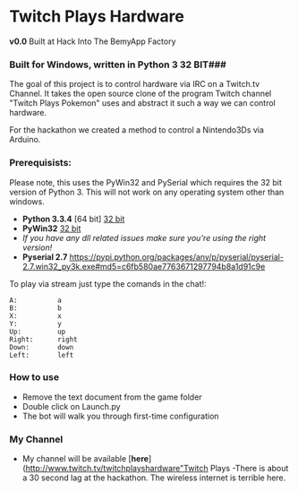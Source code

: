 # Twitch Plays Hardware #

**v0.0** Built at Hack Into The BemyApp Factory


### Built for Windows, written in Python 3 32 BIT###

The goal of this project is to control hardware via IRC on a Twitch.tv Channel.  It takes the open source clone of the program Twitch channel "Twitch Plays Pokemon" uses and abstract it such a way we can control hardware.

For the hackathon we created a method to control a Nintendo3Ds via Arduino.

### Prerequisists: ###

Please note, this uses the PyWin32 and PySerial which requires the 32 bit version of Python 3.  This will not work on any operating system other than windows.

- **Python 3.3.4** [64 bit] [32 bit](http://www.python.org/ftp/python/3.3.4/python-3.3.4.msi "32 bit")
- **PyWin32**  [32 bit](http://sourceforge.net/projects/pywin32/files/pywin32/Build%20218/pywin32-218.win32-py3.3.exe/download "32 bit")
- *If you have any dll related issues make sure you're using the right version!*
- **Pyserial 2.7** https://pypi.python.org/packages/any/p/pyserial/pyserial-2.7.win32_py3k.exe#md5=c6fb580ae7763671297794b8a1d91c9e



To play via stream just type the comands in the chat!:
 
	A:			a
	B:			b
	X:			x
	Y:			y
	Up: 		up
	Right: 		right
	Down: 		down
	Left: 		left

### How to use ###


- Remove the text document from the game folder
- Double click on Launch.py
- The bot will walk you through first-time configuration


### My Channel ###

- My channel will be available [**here**](http://www.twitch.tv/twitchplayshardware"Twitch Plays 
-There is about a 30 second lag at the hackathon.  The wireless internet is terrible here.
